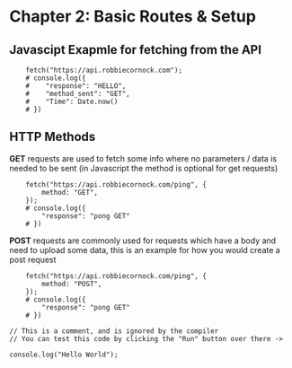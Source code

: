 # Chapter 2: Basic Routes & Setup

## Javascipt Exapmle for fetching from the API

```javascript,editable
    fetch("https://api.robbiecornock.com");
    # console.log({
    #    "response": "HELLO",
    #    "method_sent": "GET",
    #    "Time": Date.now()
    # })
```

## HTTP Methods

**GET** requests are used to fetch some info where no parameters / data is needed to be sent
(in Javascript the method is optional for get requests)

```javascript,editable
    fetch("https://api.robbiecornock.com/ping", {
        method: "GET",
    });
    # console.log({
        "response": "pong GET"
    # })
```

**POST** requests are commonly used for requests which have a body and need to upload some data, this is an example for how you would create a post request

```javascript,editable
    fetch("https://api.robbiecornock.com/ping", {
        method: "POST",
    });
    # console.log({
        "response": "pong GET"
    # })
```

```javascript,editable
// This is a comment, and is ignored by the compiler
// You can test this code by clicking the "Run" button over there ->

console.log("Hello World");
```